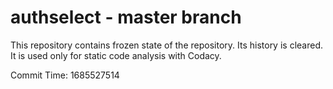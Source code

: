 # authselect - master branch

This repository contains frozen state of the repository.
Its history is cleared. It is used only for static code
analysis with Codacy.

Commit Time: 1685527514
